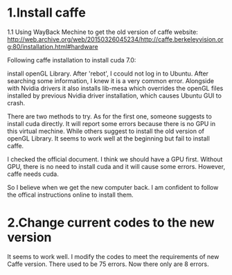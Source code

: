 # 1.Install caffe
1.1 Using WayBack Mechine to get the old version of caffe website: http://web.archive.org/web/20150326045234/http://caffe.berkeleyvision.org:80/installation.html#hardware

Following caffe installation to install cuda 7.0:

install openGL Library. After 'rebot', I ccould not log in to Ubuntu. After searching some information, I knew it is a very common error. Alongside with Nvidia drivers it also installs lib-mesa which overrides the openGL files installed by previous Nvidia driver installation, which causes Ubuntu GUI to crash.

There are two methods to try. As for the first one, someone suggests to install cuda directly. It will report some errors because there is no GPU in this virtual mechine. While others suggest to install the old version of openGL Library. It seems to work well at the beginning but fail to install caffe.

I checked the official document. I think we should have a GPU first. Without GPU, there is no need to install cuda and it will cause some errors. However, caffe needs cuda.

So I believe when we get the new computer back. I am confident to follow the offical instructions online to install them.

# 2.Change current codes to the new version

It seems to work well. I modify the codes to meet the requirements of new Caffe version. There used to be 75 errors. Now there only are 8 errors.
